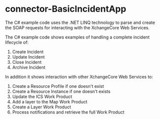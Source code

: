 connector-BasicIncidentApp
==========================

The C# example code uses the .NET LINQ technology to parse and create the SOAP requests for interacting with the XchangeCore Web Services.

The C# example code shows examples of handling a complete incident lifecycle of:
1. Create Incident
2. Update Incident
3. Close Incident
4. Archive Incident

In addition it shows interaction with other XchangeCore Web Services to:
1. Create a Resource Profile if one doesn't exist
2. Create a Resource Instance if one doesn't exists
3. Update the ICS Work Product
4. Add a layer to the Map Work Product
5. Create a Layer Work Product
6. Process notifications and retrieve the full Work Product
